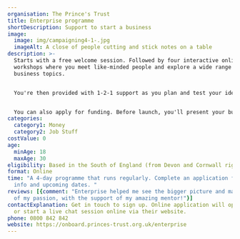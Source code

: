 ```yaml
---
organisation: The Prince's Trust
title: Enterprise programme
shortDescription: Support to start a business
image:
  image: img/campaigning4-1-.jpg
  imageAlt: A close of people cutting and stick notes on a table
description: >-
  Starts with a free welcome session. Followed by four interactive online
  workshops where you meet like-minded people and explore a wide range of
  business topics.


  You're then provided with 1-2-1 support as you plan and test your ideas for a business. This is where most of your time will be spent.


  You can also apply for funding. Before launch, you'll present your business plan to the Business Launch Group (designed to be a positive experience for you and give you confidence for your launch). There's additional start-up finance if you need it.
categories:
  category1: Money
  category2: Job Stuff
costValue: 0
age:
  minAge: 18
  maxAge: 30
eligibility: Based in the South of England (from Devon and Cornwall right up to London)
format: Online
time: "A 4-day programme that runs regularly. Complete an application for more
  info and upcoming dates. "
reviews: [{comment: "Enterprise helped me see the bigger picture and make a business out
  of my passion, with the support of my amazing mentor!"}]
contactExplanation: Get in touch to sign up. Online application will open again soon. Call
  or start a live chat session online via their website.
phone: 0800 842 842
website: https://onboard.princes-trust.org.uk/enterprise
---
```

